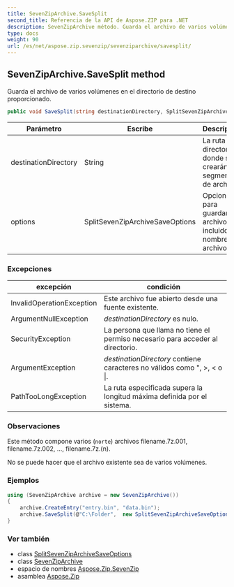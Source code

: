```yaml
---
title: SevenZipArchive.SaveSplit
second_title: Referencia de la API de Aspose.ZIP para .NET
description: SevenZipArchive método. Guarda el archivo de varios volúmenes en el directorio de destino proporcionado.
type: docs
weight: 90
url: /es/net/aspose.zip.sevenzip/sevenziparchive/savesplit/
---
```

## SevenZipArchive.SaveSplit method

Guarda el archivo de varios volúmenes en el directorio de destino proporcionado.

```csharp
public void SaveSplit(string destinationDirectory, SplitSevenZipArchiveSaveOptions options)
```

| Parámetro | Escribe | Descripción |
| --- | --- | --- |
| destinationDirectory | String | La ruta al directorio donde se crearán los segmentos de archivo. |
| options | SplitSevenZipArchiveSaveOptions | Opciones para guardar archivos, incluido el nombre del archivo. |

### Excepciones

| excepción | condición |
| --- | --- |
| InvalidOperationException | Este archivo fue abierto desde una fuente existente. |
| ArgumentNullException | *destinationDirectory* es nulo. |
| SecurityException | La persona que llama no tiene el permiso necesario para acceder al directorio. |
| ArgumentException | *destinationDirectory* contiene caracteres no válidos como ", &gt;, &lt; o &#x7C;. |
| PathTooLongException | La ruta especificada supera la longitud máxima definida por el sistema. |

### Observaciones

Este método compone varios (`norte`) archivos filename.7z.001, filename.7z.002, ..., filename.7z.(n).

No se puede hacer que el archivo existente sea de varios volúmenes.

### Ejemplos

```csharp
using (SevenZipArchive archive = new SevenZipArchive())
{
    archive.CreateEntry("entry.bin", "data.bin");
    archive.SaveSplit(@"C:\Folder",  new SplitSevenZipArchiveSaveOptions("volume", 65536));
}
```

### Ver también

* class [SplitSevenZipArchiveSaveOptions](../../../aspose.zip.saving/splitsevenziparchivesaveoptions/)
* class [SevenZipArchive](../)
* espacio de nombres [Aspose.Zip.SevenZip](../../sevenziparchive/)
* asamblea [Aspose.Zip](../../../)


